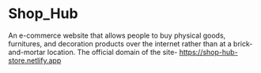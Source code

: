 # Shop_Hub
An e-commerce website that allows people to buy physical goods, furnitures, and decoration products over the internet rather than at a brick-and-mortar location. 
The official domain of the site- https://shop-hub-store.netlify.app

